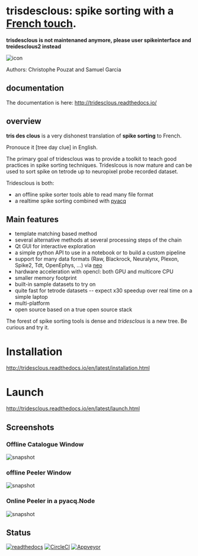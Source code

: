 # trisdesclous: spike sorting with a [French touch](https://fr.wikipedia.org/wiki/French_touch_(informatique)).


**trisdesclous is not maintenaned anymore, please user spikeinterface and treidesclous2 instead**



![icon](tridesclous/gui/icons/png/main_icon.png)

Authors: Christophe Pouzat and Samuel Garcia

## documentation

The documentation is here: http://tridesclous.readthedocs.io/

## overview

**tris des clous** is a very dishonest translation of **spike sorting** to French.

Pronouce it [tree day clue] in English.

The primary goal of tridesclous was to provide a toolkit to teach good practices in spike sorting techniques.
Trideslcous is now mature and can be used to sort spike on tetrode up to neuropixel probe recorded dataset.

Tridesclous is both:

  * an offline spike sorter tools able to read many file format
  * a realtime spike sorting combined with [pyacq](http://pyacq.readthedocs.io)

## Main features

  * template matching based method
  * several alternative methods at several processing steps of the chain
  * Qt GUI for interactive exploration
  * a simple python API to use in a notebook or to build a custom pipeline
  * support for many data formats (Raw, Blackrock, Neuralynx, Plexon, Spike2, Tdt, OpenEphys, ...) via [neo](https://github.com/NeuralEnsemble/python-neo)
  * hardware acceleration with opencl: both GPU and multicore CPU
  * smaller memory footprint
  * built-in sample datasets to try on
  * quite fast for tetrode datasets -- expect x30 speedup over real time on a simple laptop
  * multi-platform
  * open source based on a true open source stack

The forest of spike sorting tools is dense and *tridesclous* is a new tree.
Be curious and try it.


# Installation

http://tridesclous.readthedocs.io/en/latest/installation.html

# Launch

http://tridesclous.readthedocs.io/en/latest/launch.html


## Screenshots

### Offline Catalogue Window
![snapshot](doc/img/snapshot_cataloguewindow.png)

### offline Peeler Window
![snapshot](doc/img/snapshot_peelerwindow.png)

### Online Peeler in a pyacq.Node
![snapshot](doc/img/online_tridesclous.gif)


## Status

[![readthedocs](https://readthedocs.org/projects/tridesclous/badge/?version=latest&style=flat)]( http://tridesclous.readthedocs.io/en/latest/?badge=latest)
[![CircleCI](https://circleci.com/gh/tridesclous/tridesclous.svg?style=svg)](https://circleci.com/gh/tridesclous/tridesclous)
[![Appveyor](https://ci.appveyor.com/api/projects/status/7cqmevwu0r3sq87e?svg=true)](https://ci.appveyor.com/project/samuelgarcia/tridesclous)
